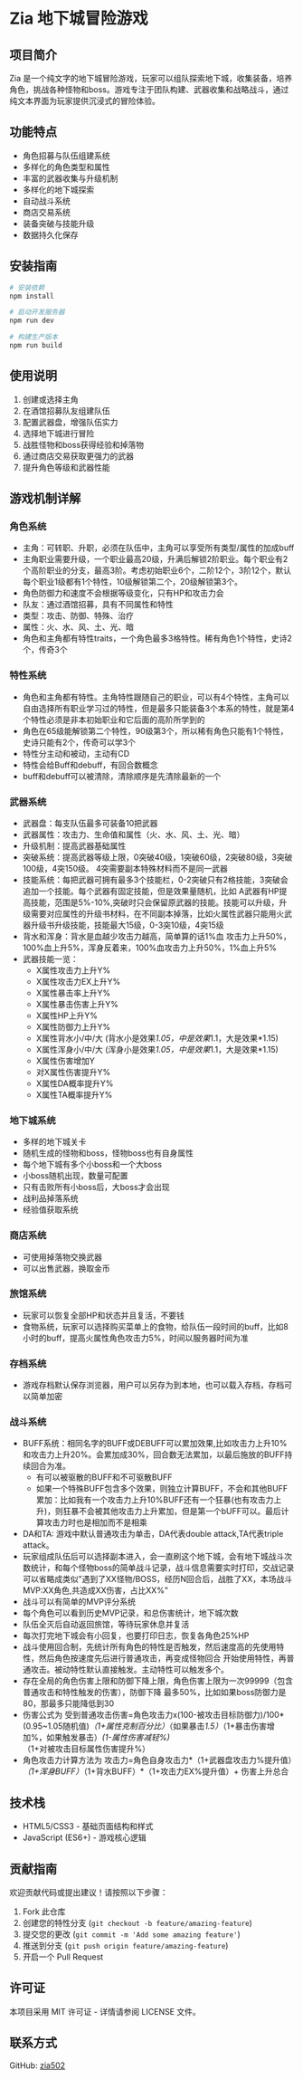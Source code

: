 # Zia 地下城冒险游戏

## 项目简介
Zia 是一个纯文字的地下城冒险游戏，玩家可以组队探索地下城，收集装备，培养角色，挑战各种怪物和boss。游戏专注于团队构建、武器收集和战略战斗，通过纯文本界面为玩家提供沉浸式的冒险体验。

## 功能特点
- 角色招募与队伍组建系统
- 多样化的角色类型和属性
- 丰富的武器收集与升级机制
- 多样化的地下城探索
- 自动战斗系统
- 商店交易系统
- 装备突破与技能升级
- 数据持久化保存

## 安装指南
```bash
# 安装依赖
npm install

# 启动开发服务器
npm run dev

# 构建生产版本
npm run build
```

## 使用说明
1. 创建或选择主角
2. 在酒馆招募队友组建队伍
3. 配置武器盘，增强队伍实力
4. 选择地下城进行冒险
5. 战胜怪物和boss获得经验和掉落物
6. 通过商店交易获取更强力的武器
7. 提升角色等级和武器性能

## 游戏机制详解
### 角色系统
- 主角：可转职、升职，必须在队伍中，主角可以享受所有类型/属性的加成buff
- 主角职业需要升级，一个职业最高20级，升满后解锁2阶职业。每个职业有2个高阶职业的分支，最高3阶。考虑初始职业6个，二阶12个，3阶12个，默认每个职业1级都有1个特性，10级解锁第二个，20级解锁第3个。
- 角色防御力和速度不会根据等级变化，只有HP和攻击力会
- 队友：通过酒馆招募，具有不同属性和特性
- 类型：攻击、防御、特殊、治疗
- 属性：火、水、风、土、光、暗
- 角色和主角都有特性traits，一个角色最多3格特性。稀有角色1个特性，史诗2个，传奇3个

### 特性系统
- 角色和主角都有特性。主角特性跟随自己的职业，可以有4个特性，主角可以自由选择所有职业学习过的特性，但是最多只能装备3个本系的特性，就是第4个特性必须是非本初始职业和它后面的高阶所学到的
- 角色在65级能解锁第二个特性，90级第3个，所以稀有角色只能有1个特性，史诗只能有2个，传奇可以学3个
- 特性分主动和被动，主动有CD
- 特性会给Buff和debuff，有回合数概念
- buff和debuff可以被清除，清除顺序是先清除最新的一个

### 武器系统
- 武器盘：每支队伍最多可装备10把武器
- 武器属性：攻击力、生命值和属性（火、水、风、土、光、暗）
- 升级机制：提高武器基础属性
- 突破系统：提高武器等级上限，0突破40级，1突破60级，2突破80级，3突破100级，4突150级。 4突需要副本特殊材料而不是同一武器
- 技能系统：每把武器可拥有最多3个技能栏，0-2突破只有2格技能，3突破会追加一个技能。每个武器有固定技能，但是效果量随机，比如 A武器有HP提高技能，范围是5%-10%,突破时只会保留原武器的技能。技能可以升级，升级需要对应属性的升级书材料，在不同副本掉落，比如火属性武器只能用火武器升级书升级技能，技能最大15级，0-3突10级，4突15级
- 背水和浑身：背水是血越少攻击力越高，简单算的话1%血 攻击力上升50%，100%血上升5%，浑身反着来，100%血攻击力上升50%，1%血上升5%
- 武器技能一览：
    - X属性攻击力上升Y%
    - X属性攻击力EX上升Y%
    - X属性暴击率上升Y%
    - X属性暴击伤害上升Y%
    - X属性HP上升Y%
    - X属性防御力上升Y%
    - X属性背水小/中/大  (背水小是效果*1.05，中是效果*1.1，大是效果*1.15)
    - X属性浑身小/中/大   (浑身小是效果*1.05，中是效果*1.1，大是效果*1.15)
    - X属性伤害增加Y
    - 对X属性伤害提升Y%
    - X属性DA概率提升Y%
    - X属性TA概率提升Y%

### 地下城系统
- 多样的地下城关卡
- 随机生成的怪物和boss，怪物boss也有自身属性
- 每个地下城有多个小boss和一个大boss
- 小boss随机出现，数量可配置
- 只有击败所有小boss后，大boss才会出现
- 战利品掉落系统
- 经验值获取系统

### 商店系统
- 可使用掉落物交换武器
- 可以出售武器，换取金币

### 旅馆系统
- 玩家可以恢复全部HP和状态并且复活，不要钱
- 食物系统，玩家可以选择购买菜单上的食物，给队伍一段时间的buff，比如8小时的buff，提高火属性角色攻击力5%，时间以服务器时间为准

### 存档系统
- 游戏存档默认保存浏览器，用户可以另存为到本地，也可以载入存档，存档可以简单加密

### 战斗系统
- BUFF系统：相同名字的BUFF或DEBUFF可以累加效果,比如攻击力上升10%和攻击力上升20%。会累加成30%，回合数无法累加，以最后施放的BUFF持续回合为准。
    - 有可以被驱散的BUFF和不可驱散BUFF
    - 如果一个特殊BUFF包含多个效果，则独立计算BUFF，不会和其他BUFF累加：比如我有一个攻击力上升10%BUFF还有一个狂暴(也有攻击力上升)，则狂暴不会被其他攻击力上升累加，但是第一个bUFF可以。最后计算攻击力时也是相加而不是相乘
- DA和TA: 游戏中默认普通攻击为单击，DA代表double attack,TA代表triple attack。
- 玩家组成队伍后可以选择副本进入，会一直刷这个地下城，会有地下城战斗次数统计，和每个怪物boss的简单战斗记录，战斗信息需要实时打印，交战记录可以省略成类似"遇到了XX怪物/BOSS，经历N回合后，战胜了XX，本场战斗MVP:XX角色,共造成XX伤害，占比XX%"
- 战斗可以有简单的MVP评分系统
- 每个角色可以看到历史MVP记录，和总伤害统计，地下城次数
- 队伍全灭后自动返回旅馆，等待玩家休息并复活
- 每次打完地下城会有小回复，也要打印日志，恢复各角色25%HP
- 战斗使用回合制，先统计所有角色的特性是否触发，然后速度高的先使用特性，然后角色按速度先后进行普通攻击，再变成怪物回合 开始使用特性，再普通攻击。被动特性默认直接触发。主动特性可以触发多个。
- 存在全局的角色伤害上限和防御下降上限，角色伤害上限为一次99999（包含普通攻击和特性触发的伤害），防御下降  最多50%，比如如果boss防御力是80，那最多只能降低到30
- 伤害公式为  受到普通攻击伤害=角色攻击力x(100-被攻击目标防御力)/100*(0.95~1.05随机值)*（1+属性克制百分比）*（如果暴击*1.5）*（1+暴击伤害增加%，如果触发暴击）*(1-属性伤害减轻%)*（1+对被攻击目标属性伤害提升%）
- 角色攻击力计算方法为  攻击力=角色自身攻击力*（1+武器盘攻击力%提升值）*（1+浑身BUFF）*（1+背水BUFF）*（1+攻击力EX%提升值）+ 伤害上升总合

## 技术栈
- HTML5/CSS3 - 基础页面结构和样式
- JavaScript (ES6+) - 游戏核心逻辑

## 贡献指南
欢迎贡献代码或提出建议！请按照以下步骤：
1. Fork 此仓库
2. 创建您的特性分支 (`git checkout -b feature/amazing-feature`)
3. 提交您的更改 (`git commit -m 'Add some amazing feature'`)
4. 推送到分支 (`git push origin feature/amazing-feature`)
5. 开启一个 Pull Request

## 许可证
本项目采用 MIT 许可证 - 详情请参阅 LICENSE 文件。

## 联系方式
GitHub: [zia502](https://github.com/zia502)